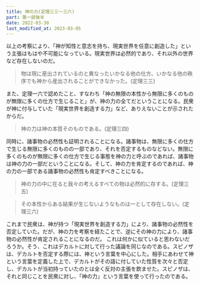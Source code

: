 ```yaml
---
title: 神の力(定理三三～三六)
part: 第一部後半
date: 2022-03-30
last_modified_at: 2023-03-05
---
```


以上の考察により、「神が知性と意志を持ち、現実世界を任意に創造した」という主張はもはや不可能になっている。現実世界は必然的であり、それ以外の世界など存在しないのだ。

>物は現に産出されているのと異なったいかなる他の仕方、いかなる他の秩序でも神から産出されることができなかった。(定理三三)

また、定理一六で認めたこと、すなわち「神の無限の本性から無限に多くのものが無限に多くの仕方で生じること」が、神の力の全てだということになる。民衆が神に付与していた「現実世界を創造する力」など、ありえないことが示されたからだ。

>神の力は神の本質そのものである。(定理三四)

同時に、諸事物の必然性も証明されることになる。諸事物は、無限に多くの仕方で生じる無限に多くのものの一部であり、それを否定するものなどない。無限に多くのものが無限に多くの仕方で生じる事態を神の力と呼ぶのであれば、諸事物は神の力の一部だということになる。そして、神の力を肯定するのであれば、神の力の一部である諸事物の必然性も肯定すべきことになる。

>神の力の中に在ると我々の考えるすべての物は必然的に存する。(定理三五)

>その本性からある結果が生じないようなものは一として存在しない。(定理三六)

これまで民衆は、神が持つ「現実世界を創造する力」により、諸事物の必然性を否定していた。だが、神の力を考察を経たことで、逆にその神の力により、諸事物の必然性が肯定されることになるのだ。
これは何かに似ていると思わないだろうか。そう、これはデカルトに対して行った議論を同じなのである。スピノザは、デカルトを否定する際には、神という言葉を中心にした。相手にあわせて神という言葉を定義した上で、デカルトがその語に付していた性質を次々と否定し、デカルトが当初持っていたのとは全く反対の主張を飲ませた。スピノザは、それと同じことを民衆に対し、「神の力」という言葉を使って行ったのである。
